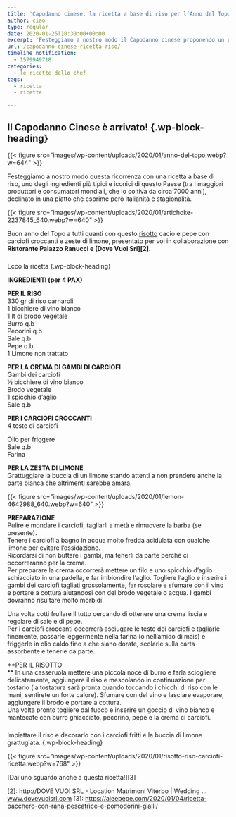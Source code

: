 ```yaml
---
title: 'Capodanno cinese: la ricetta a base di riso per l’Anno del Topo'
author: ciao
type: regular
date: 2020-01-25T10:30:00+00:00
excerpt: 'Festeggiamo a nostro modo il Capodanno cinese proponendo un piatto a base di uno degli ingredienti tipici della Cina: il riso'
url: /capodanno-cinese-ricetta-riso/
timeline_notification:
  - 1579949718
categories:
  - le ricette dello chef
tags:
  - ricetta
  - ricette

---
```

## Il Capodanno Cinese è arrivato!  {.wp-block-heading}


{{< figure src="images/wp-content/uploads/2020/01/anno-del-topo.webp?w=644" >}}


Festeggiamo a nostro modo questa ricorrenza con una ricetta a base di riso, uno degli ingredienti più tipici e iconici di questo Paese (tra i maggiori produttori e consumatori mondiali, che lo coltiva da circa 7000 anni), declinato in una piatto che esprime però italianità e stagionalità.


{{< figure src="images/wp-content/uploads/2020/01/artichoke-2237845_640.webp?w=640" >}}


  
Buon anno del Topo a tutti quanti con questo [risotto][1] cacio e pepe con carciofi croccanti e zeste di limone, presentato per voi in collaborazione con **Ristorante Palazzo Ranucci e [Dove Vuoi Srl][2].**

###  
Ecco la ricetta {.wp-block-heading}

**INGREDIENTI (per 4 PAX)**

  
**PER IL RISO**  
330 gr di riso carnaroli  
1 bicchiere di vino bianco  
1 lt di brodo vegetale  
Burro q.b  
Pecorini q.b  
Sale q.b  
Pepe q.b  
1 Limone non trattato

**PER LA CREMA DI GAMBI DI CARCIOFI**  
Gambi dei carciofi  
½ bicchiere di vino bianco  
Brodo vegetale  
1 spicchio d’aglio  
Sale q.b

**PER I CARCIOFI CROCCANTI**  
4 teste di carciofi

Olio per friggere  
Sale q.b  
Farina

**PER LA ZESTA DI LIMONE**  
Grattuggiare la buccia di un limone stando attenti a non prendere anche la parte bianca che altrimenti sarebbe amara.


{{< figure src="images/wp-content/uploads/2020/01/lemon-4642988_640.webp?w=640" >}}


**PREPARAZIONE**  
Pulire e mondare i carciofi, tagliarli a metà e rimuovere la barba (se presente).  
Tenere i carciofi a bagno in acqua molto fredda acidulata con qualche limone per evitare l’ossidazione.  
Ricordarsi di non buttare i gambi, ma tenerli da parte perché ci occorreranno per la crema.  
Per preparare la crema occorrerà mettere un filo e uno spicchio d’aglio schiacciato in una padella, e far imbiondire l’aglio. Togliere l’aglio e inserire i gambi dei carciofi tagliati grossolamente, far rosolare e sfumare con il vino e portare a cottura aiutandosi con del brodo vegetale o acqua. I gambi dovranno risultare molto morbidi.

  
Una volta cotti frullare il tutto cercando di ottenere una crema liscia e regolare di sale e di pepe.  
Per i carciofi croccanti occorrerà asciugare le teste dei carciofi e tagliarle finemente, passarle leggermente nella farina (o nell’amido di mais) e friggerle in olio caldo fino a che siano dorate, scolarle sulla carta assorbente e tenerle da parte.

  
**PER IL RISOTTO  
** In una casseruola mettere una piccola noce di burro e farla sciogliere delicatamente, aggiungere il riso e mescolando in continuazione per tostarlo (la tostatura sarà pronta quando toccando i chicchi di riso con le mani, sentirete un forte calore). Sfumare con del vino e lasciare evaporare, aggiungere il brodo e portare a cottura.  
Una volta pronto togliere dal fuoco e inserire un goccio di vino bianco e mantecate con burro ghiacciato, pecorino, pepe e la crema ci carciofi.

###  
Impiattare il riso e decorarlo con i carciofi fritti e la buccia di limone grattugiata. {.wp-block-heading}


{{< figure src="images/wp-content/uploads/2020/01/risotto-riso-carciofi-ricetta.webp?w=768" >}}


[Dai uno sguardo anche a questa ricetta!][3]

 [1]: https://aleepepe.com/2019/10/26/risi-e-bisi-nel-mare/
 [2]: http://DOVE VUOI SRL - Location Matrimoni Viterbo | Wedding ... www.dovevuoisrl.com
 [3]: https://aleepepe.com/2020/01/04/ricetta-pacchero-con-rana-pescatrice-e-pomodorini-gialli/
